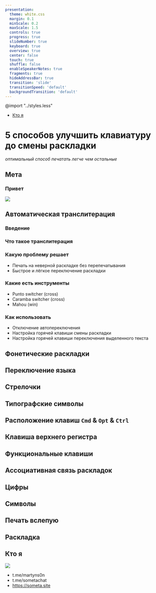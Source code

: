 ```yaml
---
presentation:
  theme: white.css
  margin: 0.1
  minScale: 0.2
  maxScale: 1.5
  controls: true
  progress: true
  slideNumber: true
  keyboard: true
  overview: true
  center: false
  touch: true
  shuffle: false
  enableSpeakerNotes: true
  fragments: true
  hideAddressBar: true
  transition: 'slide'
  transitionSpeed: 'default'
  backgroundTransition: 'default'
---
```


@import "../styles.less"

<!-- slide id="toc" -->

- [Кто я](#кто-я)

<!-- slide class="milestone" data-notes="" -->
# 5 способов улучшить клавиатуру до смены раскладки
*оптимальный способ печатать легче чем остальные*

<!-- slide class="milestone" data-notes=""-->
## Мета

<!-- slide id="hi" data-notes="Меня зовут Мартын и вы можете меня знать по таким докладам как..."-->
### Привет

![](../assets/troy-mccryre.png)

<!-- slide class="milestone" -->
## Автоматическая транслитерация

<!-- slide -->
### Введение

<!-- slide -->
### Что такое транслитерация

<!-- slide -->
### Какую проблему решает

- Печать на неверной раскладке без перепечатывания <!-- .element: class="fragment" data-fragment-index="1" -->
- Быстрое и лёгкое переключение раскладки <!-- .element: class="fragment" data-fragment-index="2" -->

<!-- slide -->
### Какие есть инструменты

- Punto switcher (cross) <!-- .element: class="fragment" data-fragment-index="1" -->
- Caramba switcher (cross) <!-- .element: class="fragment" data-fragment-index="3" -->
- Mahou (win) <!-- .element: class="fragment" data-fragment-index="2" -->

<!-- slide -->
### Как использовать

- Отключение автопереключения <!-- .element: class="fragment" data-fragment-index="1" -->
- Настройка горячей клавиши смены раскладки <!-- .element: class="fragment" data-fragment-index="2" -->
- Настройка горячей клавиши переключения выделенного текста <!-- .element: class="fragment" data-fragment-index="3" -->


<!-- slide -->
## Фонетические раскладки

<!-- slide -->
## Переключение языка

<!-- slide -->
## Стрелочки

<!-- slide -->
## Типографские символы

<!-- slide -->
## Расположение клавиш `Cmd` & `Opt` & `Ctrl`

<!-- slide -->
## Клавиша верхнего регистра

<!-- slide -->
## Функциональные клавиши
<!-- slide -->
## Ассоциативная связь раскладок

<!-- slide -->
## Цифры

<!-- slide -->
## Символы

<!-- slide -->
## Печать вслепую

<!-- slde -->
## Раскладка
  
<!-- slide class="centered" data-notes="Я Мартын. Занимаюсь не только тем, что пишу в днeвник. Я Фронтендер и Скрам-мастер. В работе дневник мне помогает быстрее принимать решения и учиться на ошибках. Сейчас нахожусь в поиске команд и проектов." -->
## Кто я

![](../assets/m-i.jpg)

- t.me/martyns0n
- t.me/sometachat
- https://someta.site